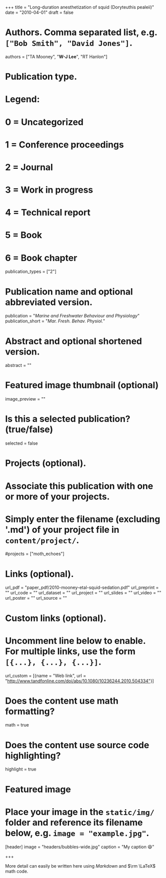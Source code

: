 +++
title = "Long-duration anesthetization of squid (Doryteuthis pealeii)"
date = "2010-04-01"
draft = false

# Authors. Comma separated list, e.g. `["Bob Smith", "David Jones"]`.
authors = ["TA Mooney", "**W-J Lee**", "RT Hanlon"]

# Publication type.
# Legend:
# 0 = Uncategorized
# 1 = Conference proceedings
# 2 = Journal
# 3 = Work in progress
# 4 = Technical report
# 5 = Book
# 6 = Book chapter
publication_types = ["2"]

# Publication name and optional abbreviated version.
publication = "*Marine and Freshwater Behaviour and Physiology*"
publication_short = "*Mar. Fresh. Behav. Physiol.*"

# Abstract and optional shortened version.
abstract = ""

# Featured image thumbnail (optional)
image_preview = ""

# Is this a selected publication? (true/false)
selected = false

# Projects (optional).
#   Associate this publication with one or more of your projects.
#   Simply enter the filename (excluding '.md') of your project file in `content/project/`.
#projects = ["moth_echoes"]

# Links (optional).
url_pdf = "paper_pdf/2010-mooney-etal-squid-sedation.pdf"
url_preprint = ""
url_code = ""
url_dataset = ""
url_project = ""
url_slides = ""
url_video = ""
url_poster = ""
url_source = ""

# Custom links (optional).
#   Uncomment line below to enable. For multiple links, use the form `[{...}, {...}, {...}]`.
url_custom = [{name = "Web link", url = "http://www.tandfonline.com/doi/abs/10.1080/10236244.2010.504334"}]

# Does the content use math formatting?
math = true

# Does the content use source code highlighting?
highlight = true

# Featured image
# Place your image in the `static/img/` folder and reference its filename below, e.g. `image = "example.jpg"`.
[header]
image = "headers/bubbles-wide.jpg"
caption = "My caption :smile:"

+++

More detail can easily be written here using *Markdown* and $\rm \LaTeX$ math code.
